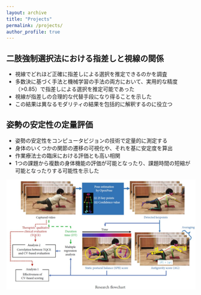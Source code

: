 ```yaml
---
layout: archive
title: "Projects"
permalink: /projects/
author_profile: true
---
```


## 二肢強制選択法における指差しと視線の関係  
* 視線でどれほど正確に指差しによる選択を推定できるのかを調査
* 多数決に基づく手法と機械学習の手法の両方において、実用的な精度（>0.85）で指差しによる選択を推定可能であった
* 視線が指差しの合理的な代替手段になり得ることを示した
* この結果は異なるモダリティの結果を包括的に解釈するのに役立つ

## 姿勢の安定性の定量評価  
* 姿勢の安定性をコンピュータビジョンの技術で定量的に測定する  
* 身体のいくつかの関節の遷移の可視化や、それを基に安定度を算出
* 作業療法士の臨床における評価とも高い相関
* 1つの課題から複数の身体機能の評価が可能となったり、課題時間の短縮が可能となったりする可能性を示した

<img src="../images/proj_posture_eval.jpg" title="Posture Evaluation" width="700">
